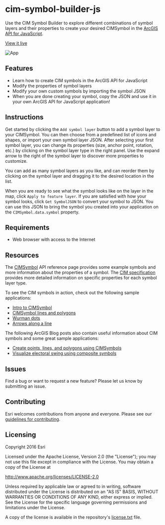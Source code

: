 
# cim-symbol-builder-js
Use the CIM Symbol Builder to explore different combinations of symbol layers and their properties to create your desired CIMSymbol in the [ArcGIS API for JavaScript](https://developers.arcgis.com/javascript/).

[View it live](https://annelfitz.github.io/cim-symbol-builder-js/)

![App](https://raw.githubusercontent.com/annelfitz/cim-symbol-builder-js/master/cim-symbol-builder-js.png)

## Features
* Learn how to create CIM symbols in the ArcGIS API for JavaScript
* Modify the properties of symbol layers 
* Modify your own custom symbols by importing the symbol JSON
* When you are done creating your symbol, copy the JSON and use it in your own ArcGIS API for JavaScript application!

## Instructions

Get started by clicking the `Add symbol layer` button to add a symbol layer to your CIMSymbol. You can then choose from a predefined list of icons and shapes, or import your own symbol layer JSON. After selecting your first symbol layer, you can change its properties (size, anchor point, rotation, etc.) by clicking on the symbol layer type in the right panel. Use the expand arrow to the right of the symbol layer to discover more properties to customize.

You can add as many symbol layers as you like, and can reorder them by clicking on the symbol layer and dragging it to the desired location in the list.

When you are ready to see what the symbol looks like on the layer in the map, click `Apply to feature layer`. If you are satisfied with how your symbol looks, click `Get SymbolJSON` to convert your symbol to JSON. You can use this JSON to bring the symbol you created into your application on the `CIMSymbol.data.symbol` property.

## Requirements

* Web browser with access to the Internet

## Resources

The [CIMSymbol](https://developers.arcgis.com/javascript/latest/api-reference/esri-symbols-CIMSymbol.html) API reference page provides some example symbols and more information about the properties of a symbol. The [CIM specification](https://github.com/Esri/cim-spec) provides more detailed information on specific properties for each symbol layer type.

To see the CIM symbols in action, check out the following sample applications:
- [Intro to CIMSymbol](https://developers.arcgis.com/javascript/latest/sample-code/cim-symbols/index.html)
- [CIMSymbol lines and polygons](https://developers.arcgis.com/javascript/latest/sample-code/cim-lines-and-polygons/index.html)
- [Wurman dots](https://developers.arcgis.com/javascript/latest/sample-code/cim-primitive-overrides/index.html)
- [Arrows along a line](https://developers.arcgis.com/javascript/latest/sample-code/cim-line-arrows/index.html)

The following ArcGIS Blog posts also contain useful information about CIM symbols and some great sample applications:

- [Create points, lines, and polygons using CIMSymbols](https://www.esri.com/arcgis-blog/products/js-api-arcgis/mapping/create-points-lines-and-polygons-using-cimsymbols/)
- [Visualize electoral swing using composite symbols](https://www.esri.com/arcgis-blog/products/js-api-arcgis/mapping/visualize-electoral-swing-using-composite-symbols/#how-the-map-is-made)

## Issues

Find a bug or want to request a new feature?  Please let us know by submitting an issue.

## Contributing

Esri welcomes contributions from anyone and everyone. Please see our [guidelines for contributing](https://github.com/esri/contributing).

## Licensing
Copyright 2016 Esri

Licensed under the Apache License, Version 2.0 (the "License");
you may not use this file except in compliance with the License.
You may obtain a copy of the License at

   http://www.apache.org/licenses/LICENSE-2.0

Unless required by applicable law or agreed to in writing, software
distributed under the License is distributed on an "AS IS" BASIS,
WITHOUT WARRANTIES OR CONDITIONS OF ANY KIND, either express or implied.
See the License for the specific language governing permissions and
limitations under the License.

A copy of the license is available in the repository's [license.txt]( https://raw.github.com/Esri/quickstart-map-js/master/license.txt) file.
